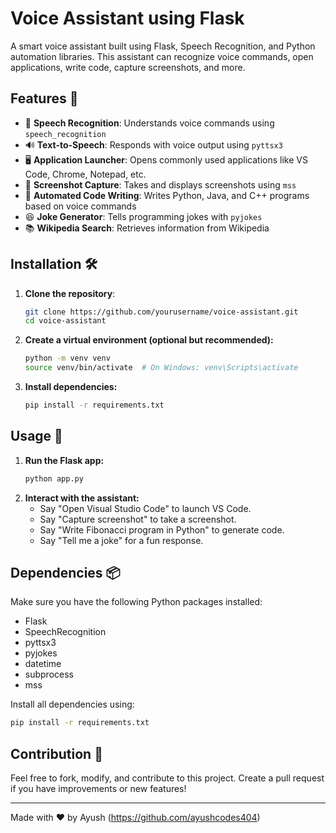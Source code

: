 # Voice Assistant using Flask

A smart voice assistant built using Flask, Speech Recognition, and Python automation libraries. This assistant can recognize voice commands, open applications, write code, capture screenshots, and more.

## Features 🚀

- 🎤 **Speech Recognition**: Understands voice commands using `speech_recognition`
- 🔊 **Text-to-Speech**: Responds with voice output using `pyttsx3`
- 🖥️ **Application Launcher**: Opens commonly used applications like VS Code, Chrome, Notepad, etc.
- 📸 **Screenshot Capture**: Takes and displays screenshots using `mss`
- 🤖 **Automated Code Writing**: Writes Python, Java, and C++ programs based on voice commands
- 😆 **Joke Generator**: Tells programming jokes with `pyjokes`
- 📚 **Wikipedia Search**: Retrieves information from Wikipedia

## Installation 🛠️

1. **Clone the repository**:
   ```bash
   git clone https://github.com/yourusername/voice-assistant.git
   cd voice-assistant
   ```
2. **Create a virtual environment (optional but recommended):**
   ```bash
   python -m venv venv
   source venv/bin/activate  # On Windows: venv\Scripts\activate
   ```
3. **Install dependencies:**
   ```bash
   pip install -r requirements.txt
   ```

## Usage 📌

1. **Run the Flask app:**
   ```bash
   python app.py
   ```
2. **Interact with the assistant:**
   - Say "Open Visual Studio Code" to launch VS Code.
   - Say "Capture screenshot" to take a screenshot.
   - Say "Write Fibonacci program in Python" to generate code.
   - Say "Tell me a joke" for a fun response.

## Dependencies 📦

Make sure you have the following Python packages installed:

- Flask
- SpeechRecognition
- pyttsx3
- pyjokes
- datetime
- subprocess
- mss
  
Install all dependencies using:
```bash
pip install -r requirements.txt
```

## Contribution 🤝

Feel free to fork, modify, and contribute to this project. Create a pull request if you have improvements or new features!

---
Made with ❤️ by Ayush (https://github.com/ayushcodes404)


